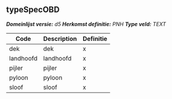 ﻿## typeSpecOBD

*__Domeinlijst versie:__ d5*
*__Herkomst definitie:__ PNH*
*__Type veld:__ TEXT*

|__Code__ |__Description__ |__Definitie__	|
|	---	|	---	|   ---	| 
| dek | dek | x |
| landhoofd | landhoofd | x |
| pijler | pijler | x |
| pyloon | pyloon | x |
| sloof | sloof | x |
